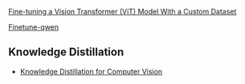 [Fine-tuning a Vision Transformer (ViT) Model With a Custom Dataset](https://medium.com/@imabhi1216/fine-tuning-a-vision-transformer-vit-model-with-a-custom-dataset-37840e4e9268)

[Finetune-qwen](https://github.com/wjbmattingly/qwen2-vl-finetune-huggingface)


## Knowledge Distillation

- [Knowledge Distillation for Computer Vision](https://huggingface.co/docs/transformers/v4.38.0/en/tasks/knowledge_distillation_for_image_classification)
